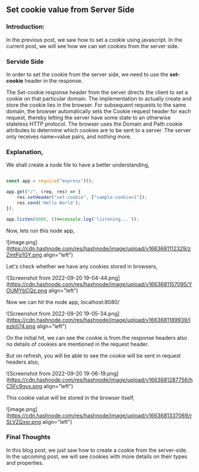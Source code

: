 ## Set cookie value from Server Side

### Introduction: 
In the previous post, we saw how to set a cookie using javascript. In the current post, we will see how we can set cookies from the server side. 

### Servide Side

In order to set the cookie from the server side, we need to use the **set-cookie** header in the response. 

The Set-cookie response header from the server directs the client to set a cookie on that particular domain. The implementation to actually create and store the cookie lies in the browser. For subsequent requests to the same domain, the browser automatically sets the Cookie request header for each request, thereby letting the server have some state to an otherwise stateless HTTP protocol. The browser uses the Domain and Path cookie attributes to determine which cookies are to be sent to a server. The server only receives name=value pairs, and nothing more.

### Explanation, 

We shall create a node file to have a better understanding, 

```javascript

const app = require("express")();

app.get("/", (req, res) => {
	res.setHeader("set-cookie", ["sample-cookie=1"]);
	res.send('Hello World');
});

app.listen(8080, ()=>console.log('listening...'));

```

Now, lets run this node app, 

![image.png](https://cdn.hashnode.com/res/hashnode/image/upload/v1663681112329/zZmtFq1GY.png align="left")

Let's check whether we have any cookies stored in browsers, 


![Screenshot from 2022-09-20 19-04-44.png](https://cdn.hashnode.com/res/hashnode/image/upload/v1663681157095/YOUMYbCQz.png align="left")

Now we can hit the node app, localhost:8080/


![Screenshot from 2022-09-20 19-05-34.png](https://cdn.hashnode.com/res/hashnode/image/upload/v1663681189939/Iezkilj74.png align="left")

On the initial hit, we can see the cookie is from the response headers also no details of cookies are mentioned in the request header. 

But on refresh, you will be able to see the cookie will be sent in request headers also, 


![Screenshot from 2022-09-20 19-06-19.png](https://cdn.hashnode.com/res/hashnode/image/upload/v1663681287756/hC5Fc9qvx.png align="left")

This cookie value will be stored in the browser itself, 


![image.png](https://cdn.hashnode.com/res/hashnode/image/upload/v1663681337069/rSLVZQxsr.png align="left")


### Final Thoughts

In this blog post, we just saw how to create a cookie from the server-side. In the upcoming post, we will see cookies with more details on their types and properties. 


